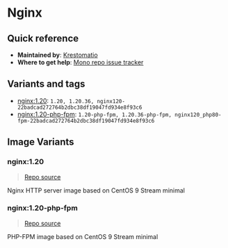 # Nginx
## Quick reference
- **Maintained by**:
[Krestomatio](https://krestomatio.com)
- **Where to get help**:
[Mono repo issue tracker](https://github.com/krestomatio/container_builder/issues)

## Variants and tags
- [nginx:1.20](#nginx120): `1.20, 1.20.36, nginx120-22badcad272764b2dbc38df19047fd934e8f93c6`
- [nginx:1.20-php-fpm](#nginx120-php-fpm): `1.20-php-fpm, 1.20.36-php-fpm, nginx120_php80-fpm-22badcad272764b2dbc38df19047fd934e8f93c6`


## Image Variants
### nginx:1.20
> [Repo source](https://github.com/krestomatio/container_builder/tree/master/nginx/nginx120)

Nginx HTTP server image based on CentOS 9 Stream minimal

### nginx:1.20-php-fpm
> [Repo source](https://github.com/krestomatio/container_builder/tree/master/nginx/nginx120_php80-fpm)

PHP-FPM image based on CentOS 9 Stream minimal

